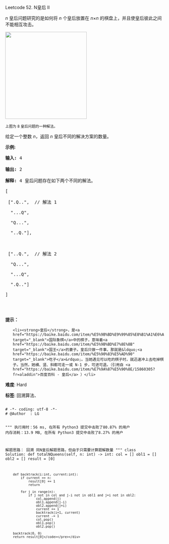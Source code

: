 Leetcode 52. N皇后 II
<p><em>n&nbsp;</em>皇后问题研究的是如何将 <em>n</em>&nbsp;个皇后放置在 <em>n</em>&times;<em>n</em> 的棋盘上，并且使皇后彼此之间不能相互攻击。</p>


<p><img src="https://assets.leetcode-cn.com/aliyun-lc-upload/uploads/2018/10/12/8-queens.png" style="height: 276px; width: 258px;"></p>



<p><small>上图为 8 皇后问题的一种解法。</small></p>



<p>给定一个整数 <em>n</em>，返回 <em>n</em> 皇后不同的解决方案的数量。</p>



<p><strong>示例:</strong></p>



<pre><strong>输入:</strong> 4

<strong>输出:</strong> 2

<strong>解释:</strong> 4 皇后问题存在如下两个不同的解法。

[

&nbsp;[&quot;.Q..&quot;, &nbsp;// 解法 1

&nbsp; &quot;...Q&quot;,

&nbsp; &quot;Q...&quot;,

&nbsp; &quot;..Q.&quot;],



&nbsp;[&quot;..Q.&quot;, &nbsp;// 解法 2

&nbsp; &quot;Q...&quot;,

&nbsp; &quot;...Q&quot;,

&nbsp; &quot;.Q..&quot;]

]

</pre>



<p>&nbsp;</p>



<p><strong>提示：</strong></p>



<ul>

	<li><strong>皇后</strong>，是<a href="https://baike.baidu.com/item/%E5%9B%BD%E9%99%85%E8%B1%A1%E6%A3%8B" target="_blank">国际象棋</a>中的棋子，意味着<a href="https://baike.baidu.com/item/%E5%9B%BD%E7%8E%8B" target="_blank">国王</a>的妻子。皇后只做一件事，那就是&ldquo;<a href="https://baike.baidu.com/item/%E5%90%83%E5%AD%90" target="_blank">吃子</a>&rdquo;。当她遇见可以吃的棋子时，就迅速冲上去吃掉棋子。当然，她横、竖、斜都可走一或 N-1 步，可进可退。（引用自 <a href="https://baike.baidu.com/item/%E7%9A%87%E5%90%8E/15860305?fr=aladdin">百度百科 - 皇后</a> ）</li>

</ul>





 **难度**: Hard



 **标签**: 回溯算法、 





<div class="hcb_wrap">
<pre class="prism undefined-numbers lang-python" data-lang="Python"><code>
# -*- coding: utf-8 -*-
# @Author  : LG

"""
执行用时：56 ms, 在所有 Python3 提交中击败了80.87% 的用户
内存消耗：13.9 MB, 在所有 Python3 提交中击败了8.27% 的用户

解题思路：
    回溯
    同N皇后解题思路，但由于只需要计算题解数量
"""
class Solution:
    def totalNQueens(self, n: int) -> int:
        col = []
        obl1 = []
        obl2 = []
        result = [0]

        def backtrack(i:int, current:int):
            if current == n:
                result[0] += 1
                return

            for j in range(n):
                if j not in col and j-i not in obl1 and j+i not in obl2:
                    col.append(j)
                    obl1.append(j-i)
                    obl2.append(j+i)
                    current += 1
                    backtrack(i+1, current)
                    current -= 1
                    col.pop()
                    obl1.pop()
                    obl2.pop()

        backtrack(0, 0)
        return result[0]</code></pre></div>
